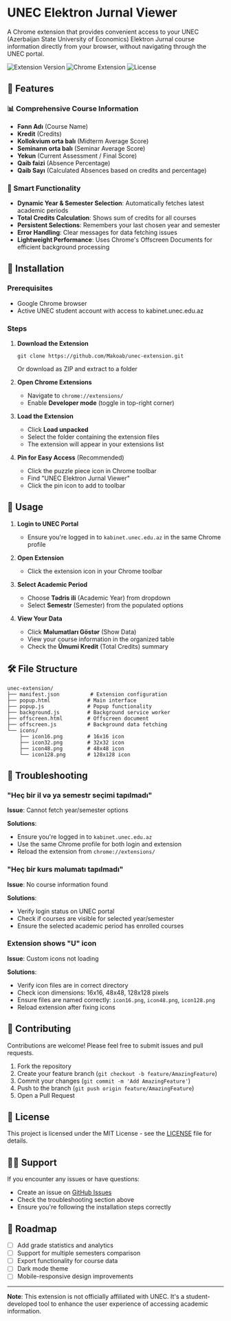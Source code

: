 # UNEC Elektron Jurnal Viewer

A Chrome extension that provides convenient access to your UNEC (Azerbaijan State University of Economics) Elektron Jurnal course information directly from your browser, without navigating through the UNEC portal.

![Extension Version](https://img.shields.io/badge/version-1.0-blue)
![Chrome Extension](https://img.shields.io/badge/platform-Chrome-green)
![License](https://img.shields.io/badge/license-MIT-yellow)

## 🌟 Features

### 📊 Comprehensive Course Information
- **Fənn Adı** (Course Name)
- **Kredit** (Credits)
- **Kollokvium orta balı** (Midterm Average Score)
- **Seminarın orta balı** (Seminar Average Score)
- **Yekun** (Current Assessment / Final Score)
- **Qaib faizi** (Absence Percentage)
- **Qaib Sayı** (Calculated Absences based on credits and percentage)

### 🔄 Smart Functionality
- **Dynamic Year & Semester Selection**: Automatically fetches latest academic periods
- **Total Credits Calculation**: Shows sum of credits for all courses
- **Persistent Selections**: Remembers your last chosen year and semester
- **Error Handling**: Clear messages for data fetching issues
- **Lightweight Performance**: Uses Chrome's Offscreen Documents for efficient background processing

## 🚀 Installation

### Prerequisites
- Google Chrome browser
- Active UNEC student account with access to kabinet.unec.edu.az

### Steps

1. **Download the Extension**
   ```
   git clone https://github.com/Makoab/unec-extension.git
   ```
   Or download as ZIP and extract to a folder

2. **Open Chrome Extensions**
   - Navigate to `chrome://extensions/`
   - Enable **Developer mode** (toggle in top-right corner)

3. **Load the Extension**
   - Click **Load unpacked**
   - Select the folder containing the extension files
   - The extension will appear in your extensions list

4. **Pin for Easy Access** (Recommended)
   - Click the puzzle piece icon in Chrome toolbar
   - Find "UNEC Elektron Jurnal Viewer"
   - Click the pin icon to add to toolbar

## 📖 Usage

1. **Login to UNEC Portal**
   - Ensure you're logged in to `kabinet.unec.edu.az` in the same Chrome profile

2. **Open Extension**
   - Click the extension icon in your Chrome toolbar

3. **Select Academic Period**
   - Choose **Tədris ili** (Academic Year) from dropdown
   - Select **Semestr** (Semester) from the populated options

4. **View Your Data**
   - Click **Məlumatları Göstər** (Show Data)
   - View your course information in the organized table
   - Check the **Ümumi Kredit** (Total Credits) summary

## 🛠️ File Structure

```
unec-extension/
├── manifest.json          # Extension configuration
├── popup.html            # Main interface
├── popup.js              # Popup functionality
├── background.js         # Background service worker
├── offscreen.html        # Offscreen document
├── offscreen.js          # Background data fetching
└── icons/               
    ├── icon16.png        # 16x16 icon
    ├── icon32.png        # 32x32 icon
    ├── icon48.png        # 48x48 icon
    └── icon128.png       # 128x128 icon  
```

## 🔧 Troubleshooting

### "Heç bir il və ya semestr seçimi tapılmadı"
**Issue**: Cannot fetch year/semester options

**Solutions**:
- Ensure you're logged in to `kabinet.unec.edu.az`
- Use the same Chrome profile for both login and extension
- Reload the extension from `chrome://extensions/`

### "Heç bir kurs məlumatı tapılmadı"
**Issue**: No course information found

**Solutions**:
- Verify login status on UNEC portal
- Check if courses are visible for selected year/semester
- Ensure the selected academic period has enrolled courses

### Extension shows "U" icon
**Issue**: Custom icons not loading

**Solutions**:
- Verify icon files are in correct directory
- Check icon dimensions: 16x16, 48x48, 128x128 pixels
- Ensure files are named correctly: `icon16.png`, `icon48.png`, `icon128.png`
- Reload extension after fixing icons

## 🤝 Contributing

Contributions are welcome! Please feel free to submit issues and pull requests.

1. Fork the repository
2. Create your feature branch (`git checkout -b feature/AmazingFeature`)
3. Commit your changes (`git commit -m 'Add AmazingFeature'`)
4. Push to the branch (`git push origin feature/AmazingFeature`)
5. Open a Pull Request

## 📄 License

This project is licensed under the MIT License - see the [LICENSE](LICENSE) file for details.

## 🙋‍♂️ Support

If you encounter any issues or have questions:
- Create an issue on [GitHub Issues](https://github.com/Makoab/unec-extension/issues)
- Check the troubleshooting section above
- Ensure you're following the installation steps correctly

## 🎯 Roadmap

- [ ] Add grade statistics and analytics
- [ ] Support for multiple semesters comparison
- [ ] Export functionality for course data
- [ ] Dark mode theme
- [ ] Mobile-responsive design improvements

---

**Note**: This extension is not officially affiliated with UNEC. It's a student-developed tool to enhance the user experience of accessing academic information.
